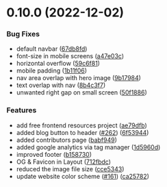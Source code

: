 # 0.10.0 (2022-12-02)


### Bug Fixes

* default navbar ([67db8fd](https://github.com/Arijit1000/4c-site/commit/67db8fd861b430f9517239076e71ac7628b3e502))
* font-size in mobile screens ([a47e03c](https://github.com/Arijit1000/4c-site/commit/a47e03c28dab7ba80f3ea83150ca2a3fecf96cf3))
* horizontal overflow ([59c6f81](https://github.com/Arijit1000/4c-site/commit/59c6f81b0f3b9d4e2626d4ef1bcf03a162574c4c))
* mobile padding ([1b11f06](https://github.com/Arijit1000/4c-site/commit/1b11f0661215c2c77e99a38812a827d74dabcb7a))
* nav area overlap with hero image ([9b17984](https://github.com/Arijit1000/4c-site/commit/9b179841b54381479abd260665155d97cb5b52cf))
* text overlap with nav ([8b4c3f7](https://github.com/Arijit1000/4c-site/commit/8b4c3f7bda23dce32a75f4a09eea4018819e97d9))
* unwanted right gap on small screen ([50f1886](https://github.com/Arijit1000/4c-site/commit/50f1886d131fca11dd299d18a6db9f9bee57acff))


### Features

* add free frontend resources project ([ae79dfb](https://github.com/Arijit1000/4c-site/commit/ae79dfbac7bea48f91a8be0c6bd623ebf9f936c1))
* added blog button to header ([#262](https://github.com/Arijit1000/4c-site/issues/262)) ([6f53944](https://github.com/Arijit1000/4c-site/commit/6f53944286ccc7c944154c1ac969c9b663a50b79))
* added contributors page ([babf949](https://github.com/Arijit1000/4c-site/commit/babf949d8a2a5c71afb25ee6c3dbb8a70867d88d))
* added google analytics via tag manager ([1d5960d](https://github.com/Arijit1000/4c-site/commit/1d5960da3973d69331d114a14d3f6cf07701d445))
* improved footer ([b158730](https://github.com/Arijit1000/4c-site/commit/b158730d4cebc8aa8b498b5f773a13bcadc54992))
* OG & Favicon in Layout ([712fbdc](https://github.com/Arijit1000/4c-site/commit/712fbdc005780f0e8dec412218e023111c80cf6c))
* reduced the image file size ([cce5343](https://github.com/Arijit1000/4c-site/commit/cce53436d841af53d7e116192ae6dcfff9872df9))
* update website color scheme ([#161](https://github.com/Arijit1000/4c-site/issues/161)) ([ca25782](https://github.com/Arijit1000/4c-site/commit/ca25782bd9e2078edcf0bbebe2c1dc7e02de30f5))



